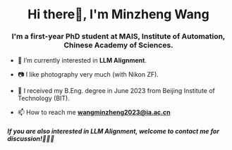 <h1 align="center">Hi there👋, I'm Minzheng Wang</h1>
<h3 align="center">
  I'm a first-year PhD student at MAIS, Institute of Automation, Chinese Academy of Sciences.
</h3>

- 🔭 I’m currently interested in **LLM Alignment**.

- 📷 I like photography very much (with Nikon ZF).

- 🏫 I received my B.Eng. degree in June 2023 from Beijing Institute of Technology (BIT).

- 📫 How to reach me **wangminzheng2023@ia.ac.cn**

<h5 align="left">If you are also interested in LLM Alignment, welcome to contact me for discussion!🥰🥰🥰</h5>
<p align="left">
</p>

